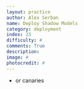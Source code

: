 ```yaml
---
layout: practice
author: Alex Serban
name: Deploy Shadow Models
category: deployment
index: 23
difficulty: #
comments: True
description:
image: #
photocredit: #
---
```


- or canaries